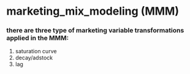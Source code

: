 # marketing_mix_modeling (MMM)

### there are three type of marketing variable transformations applied in the MMM:
1. saturation curve
2. decay/adstock
3. lag

### 
